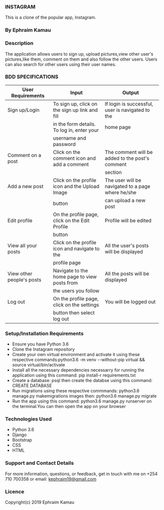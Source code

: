 ### INSTAGRAM
This is a clone of the popular app, Instagram.

### By Ephraim Kamau

### Description
The application allows users to sign up, upload pictures,view other user's pictures,like them, comment on them and also follow the other users. Users can also search for other users using their user names.

### BDD SPECIFICATIONS
|        User Requirements  |           Input                                 |           Output                                 |
|---------------------------|-------------------------------------------------|--------------------------------------------------|
| Sign up/Login             | To sign up, click on the sign up link and fill  | If login is successful, user is navigated to the |
|                           | in the form details. To log in, enter your      | home page                                        |
|                           | username and password                           |                                                  |
| Comment on a post         | Click on the comment icon and add a comment     | The comment will be added to the post's comment  |
|                           |                                                 | section                                          |
| Add a new post            | Click on the profile icon and the Upload Image  | The user will be navigated to a page where he/she|
|                           | button                                          | can upload a new post                            |
| Edit profile              | On the profile page, click on the Edit Profile  | Profile will be edited                           |
|                           | button                                          |                                                  |
| View all your posts       | Click on the profile icon and navigate to the   | All the user's posts will be displayed           |
|                           | profile page                                    |                                                  |
| View other people's posts | Navigate to the home page to view posts from    | All the posts will be displayed                  |
|                           | the users you follow                            |                                                  |
| Log out                   | On the profile page, click on the settings      | You will be logged out                           |
|                           | button then select log out                      |                                                  |


### Setup/Installation Requirements
<ul>
<li>Ensure you have Python 3.6</li>
<li>Clone the Instagram repository</li>
<li>Create your own virtual environment and activate it using these respective commands:python3.6 -m venv --without-pip virtual && source virtual/bin/activate</li>
<li>Install all the necessary dependencies necessarry for running the application using this command: pip install-r requirements.txt</li>
<li>Create a database: psql then create the databse using this command: CREATE DATABASE <database-name> </li>
<li>Run migrations using these respective commmands: python3.6 manage.py makemigrations images then: python3.6 manage.py migrate</li>
<li>Run the app using this command: python3.6 manage.py runserver on the terminal.You can then open the app on your browser</li>
</ul>

### Technologies Used
<ul>
<li>Python 3.6</li>
<li>Django</li>
<li>Bootstrap</li>
<li>CSS</li>
<li>HTML</li>
</ul>

### Support and Contact Details
For more information, questions, or feedback, get in touch with me on +254 710 700358 or email: kephraim19@gmail.com

### Licence
Copyright(c) 2019 Ephraim Kamau
